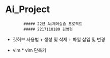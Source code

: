 # Ai_Project

            ##### 22년 Ai제어실습 프로젝트
            ##### 2217110189 김영현

+ 깃허브 사용법
            + 생성 및 삭제
            + 파일 삽입 및 변경
            

* vim
            * vim 단축키
